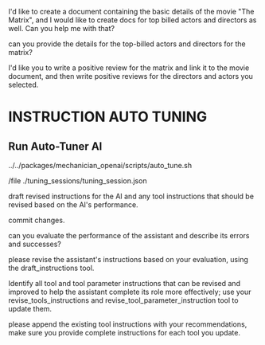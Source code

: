 I'd like to create a document containing the basic details of the movie "The Matrix", and I would like to create docs for top billed actors and directors as well. Can you help me with that?

can you provide the details for the top-billed actors and directors for the matrix?

I'd like you to write a positive review for the matrix and link it to the movie document, and then write positive reviews for the directors and actors you selected.


# INSTRUCTION AUTO TUNING

## Run Auto-Tuner AI
../../packages/mechanician_openai/scripts/auto_tune.sh


/file ./tuning_sessions/tuning_session.json

draft revised instructions for the AI and any tool instructions that should be revised based on the AI's performance.

commit changes.

can you evaluate the performance of the assistant and describe its errors and successes?

please revise the assistant's instructions based on your evaluation, using the draft_instructions tool.

Identify all tool and tool parameter instructions that can be revised and improved to help the assistant complete its role more effectively; use your revise_tools_instructions and revise_tool_parameter_instruction tool to update them.

please append the existing tool instructions with your recommendations, make sure you provide complete instructions for each tool you update.